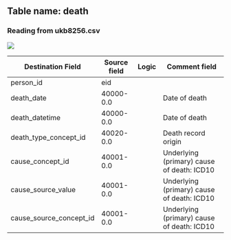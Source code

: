 ## Table name: death

### Reading from ukb8256.csv

![](_files/image4.png)

| Destination Field | Source field | Logic | Comment field |
| --- | --- | --- | --- |
| person_id | eid |  |  |
| death_date | 40000-0.0 |  | Date of death |
| death_datetime | 40000-0.0 |  | Date of death |
| death_type_concept_id | 40020-0.0 |  | Death record origin |
| cause_concept_id | 40001-0.0 |  | Underlying (primary) cause of death: ICD10 |
| cause_source_value | 40001-0.0 |  | Underlying (primary) cause of death: ICD10 |
| cause_source_concept_id | 40001-0.0 |  | Underlying (primary) cause of death: ICD10 |


